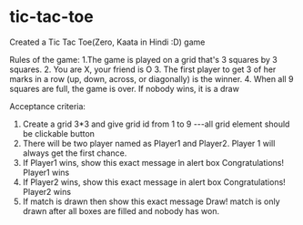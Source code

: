 # tic-tac-toe


Created a Tic Tac Toe(Zero, Kaata in Hindi :D) game

Rules of the game:
1.The game is played on a grid that's 3 squares by 3 squares.
2. You are X, your friend is O
3. The first player to get 3 of her marks in a row (up, down, across, or diagonally) is the winner.
4. When all 9 squares are full, the game is over. If nobody wins, it is a draw

Acceptance criteria:
1. Create a grid 3*3 and give grid id from 1 to 9 ---all grid element should be clickable button
2. There will be two player named as Player1 and Player2. Player 1 will always get the first chance.
3. If Player1 wins, show this exact message in alert box Congratulations! Player1 wins
4. If Player2 wins, show this exact message in alert box Congratulations! Player2 wins
5. If match is drawn then show this exact message Draw! match is only drawn after all boxes are filled and nobody has won.
